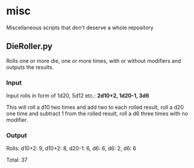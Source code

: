 # misc
Miscellaneous scripts that don't deserve a whole repository

## DieRoller.py
Rolls one or more die, one or more times, with or without modifiers and outputs the results.

### Input
Input rolls in form of 1d20, 5d12 etc.: **2d10+2, 1d20-1, 3d6**

This will roll a d10 two times and add two to each rolled result, roll a d20 one time and subtract 1 from the rolled result, roll a d6 three times with no modifier.

### Output
Rolls: d10+2: 9, d10+2: 8, d20-1: 6, d6: 6, d6: 2, d6: 6

Total: 37
